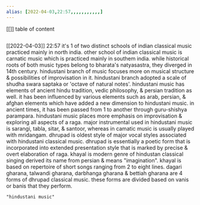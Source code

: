 ```yaml
---
alias: [2022-04-03,22:57,,,,,,,,,,,]
---
```

[[]]
table of content
```toc
```

[[2022-04-03]] 22:57
it's 1 of two distinct schools of indian classical music practiced mainly in north india.
other school of indian classical music is carnatic music which is practiced mainly in southem india.
while historical roots of both music types belong to bharata's natyasastra, they diverged in 14th century.
hindustani branch of music focuses more on musical structure & possibilities of improvisation in it.
hindustani branch adopted a scale of shudha swara saptaka or 'octave of natural notes'.
hindustani music has elements of ancient hindu tradition, vedic philosophy, & persian tradition as well. it has been influenced by various elements such as arab, persian, & afghan elements which have added a new dimension to hindustani music.
in ancient times, it has been passed from 1 to another through guru-shishya parampara.
hindustani music places more emphasis on improvisation & exploring all aspects of a raga. 
major instrumental used in hindustani music is sarangi, tabla, sitar, & santoor, whereas in camatic music is usually played with mridangam.
dhrupad is oldest style of major vocal styles associated with hindustani classical music.
dhrupad is essentially a poetic form that is incorporated into extended presentation style that is marked by precise & overt elaboration of raga.
khayal is modern genre of hindustan classical singing derived its name from persian & means "imagination". khayal is based on repertoire of short songs ranging from 2 to eight lines.
dagari gharana, talwandi gharana, darbhanga gharana & bettiah gharana are 4 forms of dhrupad classical music. these forms are divided based on vanis or banis that they perform.
```query
"hindustani music"
```
